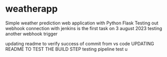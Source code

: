# weatherapp
Simple weather prediction web application with Python Flask
Testing out webhook connection with jenkins is the first task on 3 august 2023
testing another webhook trigger

updating readme to verify success of commit from vs code
UPDATING README TO TEST THE BUILD STEP
testing pipeline
test
u
